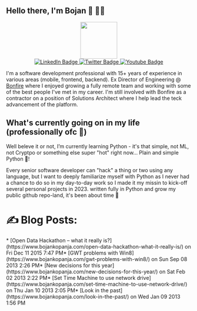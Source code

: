 ## Hello there, I'm Bojan 👋 👨‍💻

<div id="header" align="center">
  <img src="https://media.giphy.com/media/M9gbBd9nbDrOTu1Mqx/giphy.gif" width="100"/>

  <div id="badges">
    <a href="https://www.linkedin.com/in/bkopanja/">
      <img src="https://img.shields.io/badge/LinkedIn-blue?style=for-the-badge&logo=linkedin&logoColor=white" alt="LinkedIn Badge"/>
    </a>
    <a href="https://twitter.com/bkopanja/">
      <img src="https://img.shields.io/badge/Twitter-blue?style=for-the-badge&logo=twitter&logoColor=white" alt="Twitter Badge"/>
    </a>
    <a href="https://www.youtube.com/c/BojanKopanja">
      <img src="https://img.shields.io/badge/YouTube-red?style=for-the-badge&logo=youtube&logoColor=white" alt="Youtube Badge"/>
    </a>
  </div>
</div>

I'm a software development professional with 15+ years of experience in various areas (mobile, frontend, backend). Ex Director of Engineering @ [Bonfire](https://bonfire.com) where I enjoyed growing a fully remote team and working with some of the best people I've met in my career. I'm still involved with Bonfire as a contractor on a position of Solutions Architect where I help lead the teck advancement of the platform.

## What's currently going on in my life (professionally ofc 🙂)

Well beleve it or not, I’m currently learning Python - it's that simple, not ML, not Cryptpo or something else super "hot" right now... Plain and simple Python 🙂!

Every senior software developer can "hack" a thing or two using any language, but I want to deeply familiarize myself with Python as I never had a chance to do so in my day-to-day work so I made it my missin to kick-off several personal projects in 2023. written fully in Python and grow my public github repo-land, it's been about time 🤘

# :writing_hand: Blog Posts:
<!-- BLOG-POST-LIST:START -->* [Open Data Hackathon – what it really is?] (https://www.bojankopanja.com/open-data-hackathon-what-it-really-is/) on Fri Dec 11 2015 7:47 PM* [GWT problems with Win8] (https://www.bojankopanja.com/gwt-problems-with-win8/) on Sun Sep 08 2013 2:26 PM* [New decisions for this year] (https://www.bojankopanja.com/new-decisions-for-this-year/) on Sat Feb 02 2013 2:22 PM* [Set Time Machine to use network drive] (https://www.bojankopanja.com/set-time-machine-to-use-network-drive/) on Thu Jan 10 2013 2:05 PM* [Look in the past] (https://www.bojankopanja.com/look-in-the-past/) on Wed Jan 09 2013 1:56 PM<!-- BLOG-POST-LIST:END -->
